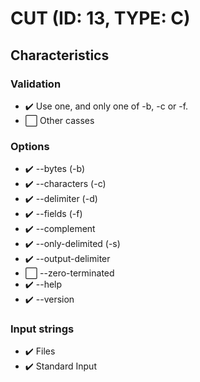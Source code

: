 # CUT (ID: 13, TYPE: C)

## Characteristics

### Validation
- ✔️ Use one, and only one of -b, -c or -f.
- ⬜ Other casses

### Options
- ✔️ --bytes (-b)
- ✔️ --characters (-c)
- ✔️ --delimiter (-d)
- ✔️ --fields (-f)
- ✔️ --complement
- ✔️ --only-delimited (-s)
- ✔️ --output-delimiter
- ⬜ --zero-terminated
- ✔️ --help
- ✔️ --version

### Input strings
- ✔️ Files
- ✔️ Standard Input
